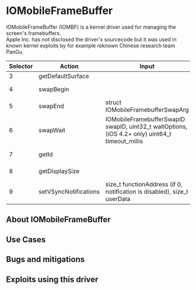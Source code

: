 # IOMobileFrameBuffer
IOMobileFrameBuffer (IOMBF) is a kernel driver used for managing the screen's framebuffers.  
Apple Inc. has not disclosed the driver's sourcecode but it was used in known kernel exploits by for example reknown Chinese research team PanGu.

| Selector 	| Action                	| Input                                                                                            	| Output                                	|
|----------	|-----------------------	|--------------------------------------------------------------------------------------------------	|---------------------------------------	|
| 3        	| getDefaultSurface     	|                                                                                                  	| IOSurfaceID  surfaceID                	|
| 4        	| swapBegin             	|                                                                                                  	| IOMobileFramebufferSwapID swapID      	|
| 5        	| swapEnd               	| struct IOMobileFramebufferSwapArg                                                                	|                                       	|
| 6        	| swapWait              	| IOMobileFramebufferSwapID  swapID, uint32_t waitOptions, (iOS 4.2+ only) uint64_t timeout_millis 	|                                       	|
| 7        	| getId                 	|                                                                                                  	| IOSwapNotificationID framebufferID    	|
| 8        	| getDisplaySize        	|                                                                                                  	| struct IOMobileFramebufferDisplaySize 	|
| 9        	| setVSyncNotifications 	| size_t functionAddress (if 0, notification is disabled), size_t userData                         	|                                       	|
## About IOMobileFrameBuffer


## Use Cases

## Bugs and mitigations

## Exploits using this driver
